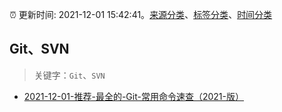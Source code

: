 :alarm_clock: 更新时间: 2021-12-01 15:42:41。[来源分类](../README.md)、[标签分类](../TAGS.md)、[时间分类](../TIMELINE.md)

## Git、SVN


> 关键字：`Git`、`SVN`



- [2021-12-01-推荐-最全的-Git-常用命令速查（2021-版）](https://toutiao.io/k/omfqktk) 